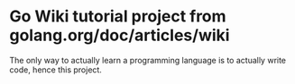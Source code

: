 Go Wiki tutorial project from golang.org/doc/articles/wiki
==========================================================

The only way to actually learn a programming language is
to actually write code, hence this project.
